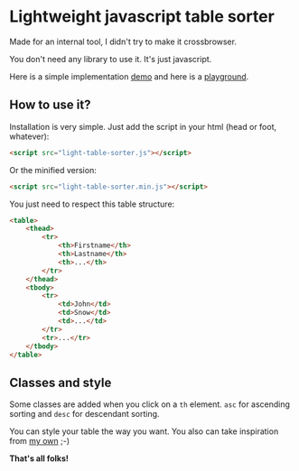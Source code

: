 # Lightweight javascript table sorter

Made for an internal tool, I didn't try to make it crossbrowser.

You don't need any library to use it. It's just javascript.

Here is a simple implementation [demo](http://roparz.me/play/light-javascript-table-sorter/) and here is a [playground](http://cssdeck.com/labs/light-javascript-table-sorter).

## How to use it?

Installation is very simple. Just add the script in your html (head or foot, whatever):
```html
<script src="light-table-sorter.js"></script>
```

Or the minified version:
```html
<script src="light-table-sorter.min.js"></script>
```

You just need to respect this table structure:
```html
<table>
    <thead>
        <tr>
            <th>Firstname</th>
            <th>Lastname</th>
            <th>...</th>
        </tr>
    </thead>
    <tbody>
        <tr>
            <td>John</td>
            <td>Snow</td>
            <td>...</td>
        </tr>
        <tr>...</tr>
    </tbody>
</table>
```

## Classes and style

Some classes are added when you click on a `th` element. `asc` for ascending sorting and `desc` for descendant sorting.

You can style your table the way you want. You also can take inspiration from [my own](http://roparz.me/play/light-javascript-table-sorter/style.css) ;-)

**That's all folks!**
